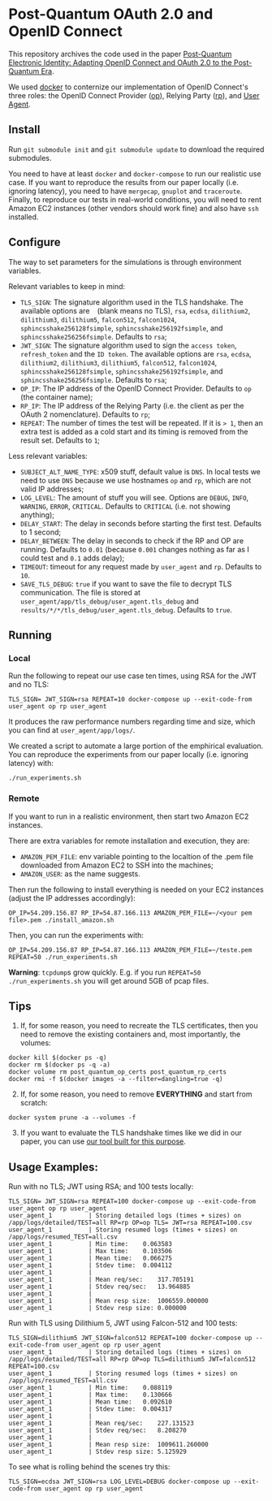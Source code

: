 # Post-Quantum OAuth 2.0 and OpenID Connect

This repository archives the code used in the paper [Post-Quantum Electronic Identity: Adapting OpenID Connect and OAuth 2.0 to the Post-Quantum Era](https://link.springer.com/chapter/10.1007/978-3-031-20974-1_20).

We used [docker](https://www.docker.com/) to conternize our implementation of OpenID Connect's three roles: the OpenID Connect Provider ([op](op)), Relying Party ([rp](rp)), and [User Agent](user_agent).

## Install

Run `git submodule init` and `git submodule update` to download the required submodules.

You need to have at least `docker` and `docker-compose` to run our realistic use case. If you want to reproduce the results from our paper locally (i.e. ignoring latency), you need to have `mergecap`, `gnuplot` and `traceroute`. Finally, to reproduce our tests in real-world conditions, you will need to rent Amazon EC2 instances (other vendors should work fine) and also have `ssh` installed.

## Configure

The way to set parameters for the simulations is through environment variables.

Relevant variables to keep in mind:

- `TLS_SIGN`: The signature algorithm used in the TLS handshake. The available options are ` ` (blank means no TLS), `rsa`, `ecdsa`, `dilithium2`, `dilithium3`, `dilithium5`, `falcon512`, `falcon1024`, `sphincsshake256128fsimple`, `sphincsshake256192fsimple`, and `sphincsshake256256fsimple`. Defaults to `rsa`;
- `JWT_SIGN`: The signature algorithm used to sign the `access token`, `refresh_token` and the `ID token`. The available options are `rsa`, `ecdsa`, `dilithium2`, `dilithium3`, `dilithium5`, `falcon512`, `falcon1024`, `sphincsshake256128fsimple`, `sphincsshake256192fsimple`, and `sphincsshake256256fsimple`. Defaults to `rsa`;
- `OP_IP`: The IP address of the OpenID Connect Provider. Defaults to `op` (the container name);
- `RP_IP`: The IP address of the Relying Party (i.e. the client as per the OAuth 2 nomenclature). Defaults to `rp`;
- `REPEAT`: The number of times the test will be repeated. If it is `> 1`, then an extra test is added as a cold start and its timing is removed from the result set. Defaults to `1`;

Less relevant variables:

- `SUBJECT_ALT_NAME_TYPE`: x509 stuff, default value is `DNS`. In local tests we need to use `DNS` because we use hostnames `op` and `rp`, which are not valid IP addresses;
- `LOG_LEVEL`: The amount of stuff you will see. Options are `DEBUG`, `INFO`, `WARNING`, `ERROR`, `CRITICAL`. Defaults to `CRITICAL` (i.e. not showing anything);
- `DELAY_START`: The delay in seconds before starting the first test. Defaults to 1 second;
- `DELAY_BETWEEN`: The delay in seconds to check if the RP and OP are running. Defaults to `0.01` (because `0.001` changes nothing as far as I could test and `0.1` adds delay);
- `TIMEOUT`: timeout for any request made by `user_agent` and `rp`. Defaults to `10`.
- `SAVE_TLS_DEBUG`: `true` if you want to save the file to decrypt TLS communication. The file is stored at `user_agent/app/tls_debug/user_agent.tls_debug` and `results/*/*/tls_debug/user_agent.tls_debug`. Defaults to `true`.

## Running

### Local

Run the following to repeat our use case ten times, using RSA for the JWT and no TLS:

```console
TLS_SIGN= JWT_SIGN=rsa REPEAT=10 docker-compose up --exit-code-from user_agent op rp user_agent
```

It produces the raw performance numbers regarding time and size, which you can find at `user_agent/app/logs/`. 

We created a script to automate a large portion of the emphirical evaluation. You can reproduce the experiments from our paper locally (i.e. ignoring latency) with:

```console
./run_experiments.sh
```

### Remote

If you want to run in a realistic environment, then start two Amazon EC2 instances.

There are extra variables for remote installation and execution, they are:

- `AMAZON_PEM_FILE`: env variable pointing to the localtion of the .pem file downloaded from Amazon EC2 to SSH into the machines;
- `AMAZON_USER`: as the name suggests.

Then run the following to install everything is needed on your EC2 instances (adjust the IP addresses accordingly):

```console
OP_IP=54.209.156.87 RP_IP=54.87.166.113 AMAZON_PEM_FILE=~/<your pem file>.pem ./install_amazon.sh
```

Then, you can run the experiments with:

```console
OP_IP=54.209.156.87 RP_IP=54.87.166.113 AMAZON_PEM_FILE=~/teste.pem REPEAT=50 ./run_experiments.sh
```

**Warning**: `tcpdump`s grow quickly. E.g. if you run `REPEAT=50 ./run_experiments.sh` you will get around 5GB of pcap files.

## Tips

1. If, for some reason, you need to recreate the TLS certificates, then you need to remove the existing containers and, most importantly, the volumes:

```console
docker kill $(docker ps -q)
docker rm $(docker ps -q -a)
docker volume rm post_quantum_op_certs post_quantum_rp_certs
docker rmi -f $(docker images -a --filter=dangling=true -q)
```

2. If, for some reason, you need to remove **EVERYTHING** and start from scratch:

```console
docker system prune -a --volumes -f
```

3. If you want to evaluate the TLS handshake times like we did in our paper, you can use [our tool built for this purpose](https://sol.sbc.org.br/index.php/sbseg_estendido/article/view/21693/21517).

## Usage Examples:

Run with no TLS; JWT using RSA; and 100 tests locally:

```console
TLS_SIGN= JWT_SIGN=rsa REPEAT=100 docker-compose up --exit-code-from user_agent op rp user_agent
user_agent_1          | Storing detailed logs (times + sizes) on /app/logs/detailed/TEST=all RP=rp OP=op TLS= JWT=rsa REPEAT=100.csv
user_agent_1          | Storing resumed logs (times + sizes) on /app/logs/resumed_TEST=all.csv
user_agent_1          | Min time:	 0.063583
user_agent_1          | Max time:	 0.103506
user_agent_1          | Mean time:	 0.066275
user_agent_1          | Stdev time:	 0.004112
user_agent_1          | 
user_agent_1          | Mean req/sec:	 317.705191
user_agent_1          | Stdev req/sec:	 13.964885
user_agent_1          | 
user_agent_1          | Mean resp size:	 1006559.000000
user_agent_1          | Stdev resp size: 0.000000
```

Run with TLS using Dilithium 5, JWT using Falcon-512 and 100 tests:
```console
TLS_SIGN=dilithium5 JWT_SIGN=falcon512 REPEAT=100 docker-compose up --exit-code-from user_agent op rp user_agent
user_agent_1          | Storing detailed logs (times + sizes) on /app/logs/detailed/TEST=all RP=rp OP=op TLS=dilithium5 JWT=falcon512 REPEAT=100.csv
user_agent_1          | Storing resumed logs (times + sizes) on /app/logs/resumed_TEST=all.csv
user_agent_1          | Min time:	 0.088119
user_agent_1          | Max time:	 0.130666
user_agent_1          | Mean time:	 0.092610
user_agent_1          | Stdev time:	 0.004317
user_agent_1          | 
user_agent_1          | Mean req/sec:	 227.131523
user_agent_1          | Stdev req/sec:	 8.208270
user_agent_1          | 
user_agent_1          | Mean resp size:	 1009611.260000
user_agent_1          | Stdev resp size: 5.125929
```

To see what is rolling behind the scenes try this:
```console
TLS_SIGN=ecdsa JWT_SIGN=rsa LOG_LEVEL=DEBUG docker-compose up --exit-code-from user_agent op rp user_agent
```
